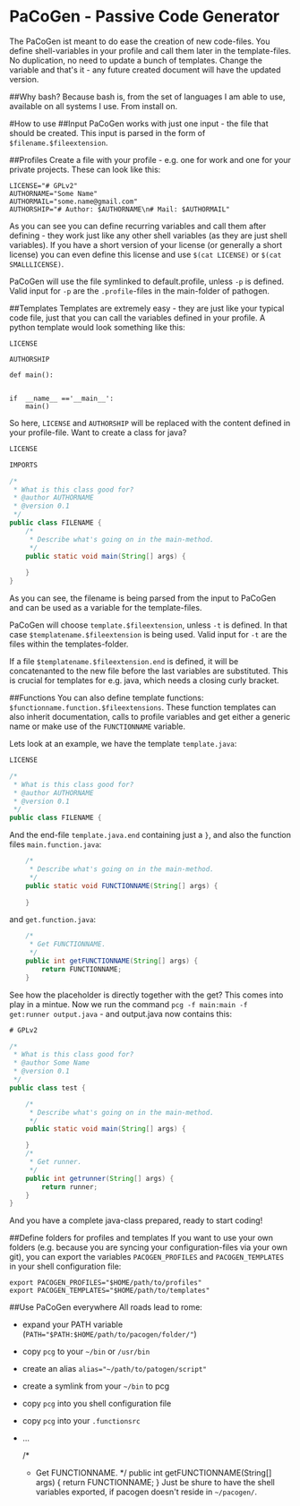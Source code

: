 PaCoGen - Passive Code Generator
=======

The PaCoGen ist meant to do ease the creation of new code-files.
You define shell-variables in your profile and call them later in the template-files. No duplication, no need to update a bunch of templates. Change the variable and that's it - any future created document will have the updated version.

##Why bash?
Because bash is, from the set of languages I am able to use, available on all systems I use. From install on.

#How to use
##Input
PaCoGen works with just one input - the file that should be created. This input is parsed in the form of `$filename.$fileextension`.

##Profiles
Create a file with your profile - e.g. one for work and one for your private projects. These can look like this:
```shell
LICENSE="# GPLv2"
AUTHORNAME="Some Name"
AUTHORMAIL="some.name@gmail.com"
AUTHORSHIP="# Author: $AUTHORNAME\n# Mail: $AUTHORMAIL"
```
As you can see you can define recurring variables and call them after defining - they work just like any other shell variables (as they are just shell variables). If you have a short version of your license (or generally a short license) you can even define this license and use `$(cat LICENSE)` or `$(cat SMALLLICENSE)`.

PaCoGen will use the file symlinked to default.profile, unless `-p` is defined. Valid input for `-p` are the `.profile`-files in the main-folder of pathogen.

##Templates
Templates are extremely easy - they are just like your typical code file, just that you can call the variables defined in your profile. A python template would look something like this:
```shell
LICENSE

AUTHORSHIP

def main():
    

if  __name__ =='__main__':
    main()
```
So here, `LICENSE` and `AUTHORSHIP` will be replaced with the content defined in your profile-file. 
Want to create a class for java?
```java
LICENSE

IMPORTS

/*
 * What is this class good for?
 * @author AUTHORNAME
 * @version 0.1
 */
public class FILENAME {
    /*
     * Describe what's going on in the main-method.
     */
    public static void main(String[] args) {
         
    }
}
```
As you can see, the filename is being parsed from the input to PaCoGen and can be used as a variable for the template-files.

PaCoGen will choose `template.$fileextension`, unless `-t` is defined. In that case `$templatename.$fileextension` is being used. Valid input for `-t` are the files within the templates-folder.

If a file `$templatename.$fileextension.end` is defined, it will be concatenanted to the new file before the last variables are substituted. This is crucial for templates for e.g. java, which needs a closing curly bracket.

##Functions
You can also define template functions: `$functionname.function.$fileextensions`.
These function templates can also inherit documentation, calls to profile variables and get either a generic name or make use of the `FUNCTIONNAME` variable.

Lets look at an example, we have the template `template.java`:
```java
LICENSE

/*
 * What is this class good for?
 * @author AUTHORNAME
 * @version 0.1
 */
public class FILENAME {
```
And the end-file `template.java.end` containing just a `}`, and also the function files `main.function.java`:
```java
    /*
     * Describe what's going on in the main-method.
     */
    public static void FUNCTIONNAME(String[] args) {
         
    }
```
and `get.function.java`:
```java
    /*
     * Get FUNCTIONNAME.
     */
    public int getFUNCTIONNAME(String[] args) {
        return FUNCTIONNAME;
    }
```
See how the placeholder is directly together with the get? This comes into play in a mintue. Now we run the command `pcg -f main:main -f get:runner output.java` - and output.java now contains this:
```java
# GPLv2

/*
 * What is this class good for?
 * @author Some Name
 * @version 0.1
 */
public class test {

    /*
     * Describe what's going on in the main-method.
     */
    public static void main(String[] args) {

    }
    /*
     * Get runner.
     */
    public int getrunner(String[] args) {
        return runner;
    }
}
```
And you have a complete java-class prepared, ready to start coding!

##Define folders for profiles and templates
If you want to use your own folders (e.g. because you are syncing your configuration-files via your own git), you can export the variables `PACOGEN_PROFILES` and `PACOGEN_TEMPLATES` in your shell configuration file:
```shell
export PACOGEN_PROFILES="$HOME/path/to/profiles"
export PACOGEN_TEMPLATES="$HOME/path/to/templates"
```

##Use PaCoGen everywhere
All roads lead to rome:
* expand your PATH variable (`PATH="$PATH:$HOME/path/to/pacogen/folder/"`)
* copy `pcg` to your `~/bin` or `/usr/bin`
* create an alias `alias="~/path/to/patogen/script"`
* create a symlink from your `~/bin` to pcg
* copy `pcg` into you shell configuration file
* copy `pcg` into your `.functionsrc`
* ...

    /*
     * Get FUNCTIONNAME.
     */
    public int getFUNCTIONNAME(String[] args) {
        return FUNCTIONNAME;
    }
Just be shure to have the shell variables exported, if pacogen doesn't reside in `~/pacogen/`.
